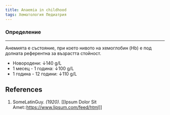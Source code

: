 ```yaml
---
title: Anaemia in childhood
tags: Хематология Педиатрия 
---
```


### Определение 
---
Анемията е състояние, при което нивото на хемоглобин (Hb) е под долната референтна за възрастта стойност.

- Новородени: ↓140 g/L
- 1 месец - 1 година: ↓100 g/L
- 1 година - 12 години: ↓110 g/L

## References
1. SomeLatinGuy. *(1920)*. [[Ipsum Dolor Sit Amet::https://www.lipsum.com/feed/html]]